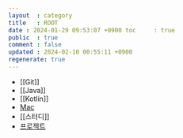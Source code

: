 ```yaml
---
layout  : category
title   : ROOT
date : 2024-01-29 09:53:07 +0900 toc     : true
public  : true
comment : false
updated : 2024-02-10 00:55:11 +0900
regenerate: true
---
```


- [[Git]]
- [[Java]]
- [[Kotlin]]
- [Mac]([[mac.md]])
- [[스터디]]
- [프로젝트]([[project.md]])

